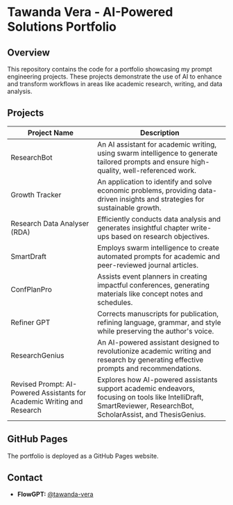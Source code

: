 # Tawanda Vera - AI-Powered Solutions Portfolio

## Overview

This repository contains the code for a portfolio showcasing my prompt engineering projects. These projects demonstrate the use of AI to enhance and transform workflows in areas like academic research, writing, and data analysis.

## Projects

| Project Name | Description |
|---|---|
| ResearchBot | An AI assistant for academic writing, using swarm intelligence to generate tailored prompts and ensure high-quality, well-referenced work. |
| Growth Tracker | An application to identify and solve economic problems, providing data-driven insights and strategies for sustainable growth. |
| Research Data Analyser (RDA) | Efficiently conducts data analysis and generates insightful chapter write-ups based on research objectives. |
| SmartDraft | Employs swarm intelligence to create automated prompts for academic and peer-reviewed journal articles. |
| ConfPlanPro | Assists event planners in creating impactful conferences, generating materials like concept notes and schedules. |
| Refiner GPT | Corrects manuscripts for publication, refining language, grammar, and style while preserving the author's voice. |
| ResearchGenius | An AI-powered assistant designed to revolutionize academic writing and research by generating effective prompts and recommendations. |
| Revised Prompt: AI-Powered Assistants for Academic Writing and Research | Explores how AI-powered assistants support academic endeavors, focusing on tools like IntelliDraft, SmartReviewer, ResearchBot, ScholarAssist, and ThesisGenius. |

## GitHub Pages

The portfolio is deployed as a GitHub Pages website.

## Contact

* **FlowGPT:** [@tawanda-vera](https://flowgpt.com/@tawanda-vera)
